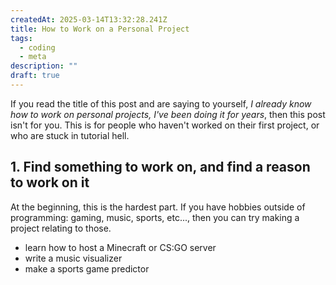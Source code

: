 ```yaml
---
createdAt: 2025-03-14T13:32:28.241Z
title: How to Work on a Personal Project
tags:
  - coding
  - meta
description: ""
draft: true
---
```


If you read the title of this post and are saying to yourself, _I already know
how to work on personal projects, I've been doing it for years_, then this post
isn't for you. This is for people who haven't worked on their first project, or
who are stuck in tutorial hell.

## 1. Find something to work on, and find a reason to work on it

At the beginning, this is the hardest part. If you have hobbies outside of
programming: gaming, music, sports, etc..., then you can try making a project
relating to those.

- learn how to host a Minecraft or CS:GO server
- write a music visualizer
- make a sports game predictor
